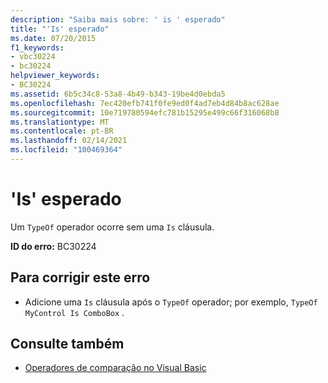 ```yaml
---
description: "Saiba mais sobre: ' is ' esperado"
title: "'Is' esperado"
ms.date: 07/20/2015
f1_keywords:
- vbc30224
- bc30224
helpviewer_keywords:
- BC30224
ms.assetid: 6b5c34c8-53a8-4b49-b343-19be4d0ebda5
ms.openlocfilehash: 7ec420efb741f0fe9ed0f4ad7eb4d84b8ac628ae
ms.sourcegitcommit: 10e719780594efc781b15295e499c66f316068b8
ms.translationtype: MT
ms.contentlocale: pt-BR
ms.lasthandoff: 02/14/2021
ms.locfileid: "100469364"
---
```

# <a name="is-expected"></a>'Is' esperado

Um `TypeOf` operador ocorre sem uma `Is` cláusula.  
  
 **ID do erro:** BC30224  
  
## <a name="to-correct-this-error"></a>Para corrigir este erro  
  
- Adicione uma `Is` cláusula após o `TypeOf` operador; por exemplo, `TypeOf MyControl Is ComboBox` .  
  
## <a name="see-also"></a>Consulte também

- [Operadores de comparação no Visual Basic](../programming-guide/language-features/operators-and-expressions/comparison-operators.md)
